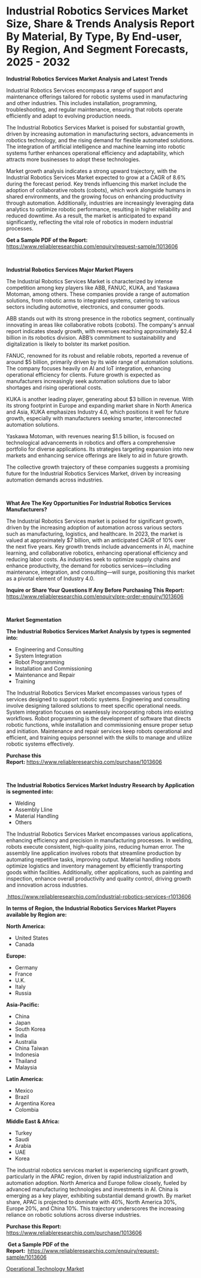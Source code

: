 <p><h1>Industrial Robotics Services Market Size, Share & Trends Analysis Report By Material, By Type, By End-user, By Region, And Segment Forecasts, 2025 - 2032</h1></p><p><strong>Industrial Robotics Services Market Analysis and Latest Trends</strong></p>
<p><p>Industrial Robotics Services encompass a range of support and maintenance offerings tailored for robotic systems used in manufacturing and other industries. This includes installation, programming, troubleshooting, and regular maintenance, ensuring that robots operate efficiently and adapt to evolving production needs.</p><p>The Industrial Robotics Services Market is poised for substantial growth, driven by increasing automation in manufacturing sectors, advancements in robotics technology, and the rising demand for flexible automated solutions. The integration of artificial intelligence and machine learning into robotic systems further enhances operational efficiency and adaptability, which attracts more businesses to adopt these technologies.</p><p>Market growth analysis indicates a strong upward trajectory, with the Industrial Robotics Services Market expected to grow at a CAGR of 8.6% during the forecast period. Key trends influencing this market include the adoption of collaborative robots (cobots), which work alongside humans in shared environments, and the growing focus on enhancing productivity through automation. Additionally, industries are increasingly leveraging data analytics to optimize robotic performance, resulting in higher reliability and reduced downtime. As a result, the market is anticipated to expand significantly, reflecting the vital role of robotics in modern industrial processes.</p></p>
<p><strong>Get a Sample PDF of the Report:&nbsp;</strong> <a href="https://www.reliableresearchiq.com/enquiry/request-sample/1013606?utm_campaign=2042&utm_medium=2&utm_source=Github&utm_content=ia&utm_term=06032025&utm_id=industrial-robotics-services">https://www.reliableresearchiq.com/enquiry/request-sample/1013606</a></p>
<p>&nbsp;</p>
<p><strong>Industrial Robotics Services Major Market Players</strong></p>
<p><p>The Industrial Robotics Services Market is characterized by intense competition among key players like ABB, FANUC, KUKA, and Yaskawa Motoman, among others. These companies provide a range of automation solutions, from robotic arms to integrated systems, catering to various sectors including automotive, electronics, and consumer goods.</p><p>ABB stands out with its strong presence in the robotics segment, continually innovating in areas like collaborative robots (cobots). The company's annual report indicates steady growth, with revenues reaching approximately $2.4 billion in its robotics division. ABB’s commitment to sustainability and digitalization is likely to bolster its market position.</p><p>FANUC, renowned for its robust and reliable robots, reported a revenue of around $5 billion, primarily driven by its wide range of automation solutions. The company focuses heavily on AI and IoT integration, enhancing operational efficiency for clients. Future growth is expected as manufacturers increasingly seek automation solutions due to labor shortages and rising operational costs.</p><p>KUKA is another leading player, generating about $3 billion in revenue. With its strong footprint in Europe and expanding market share in North America and Asia, KUKA emphasizes Industry 4.0, which positions it well for future growth, especially with manufacturers seeking smarter, interconnected automation solutions.</p><p>Yaskawa Motoman, with revenues nearing $1.5 billion, is focused on technological advancements in robotics and offers a comprehensive portfolio for diverse applications. Its strategies targeting expansion into new markets and enhancing service offerings are likely to aid in future growth.</p><p>The collective growth trajectory of these companies suggests a promising future for the Industrial Robotics Services Market, driven by increasing automation demands across industries.</p></p>
<p>&nbsp;</p>
<p><strong>What Are The Key Opportunities For Industrial Robotics Services Manufacturers?</strong></p>
<p><p>The Industrial Robotics Services market is poised for significant growth, driven by the increasing adoption of automation across various sectors such as manufacturing, logistics, and healthcare. In 2023, the market is valued at approximately $7 billion, with an anticipated CAGR of 10% over the next five years. Key growth trends include advancements in AI, machine learning, and collaborative robotics, enhancing operational efficiency and reducing labor costs. As industries seek to optimize supply chains and enhance productivity, the demand for robotics services—including maintenance, integration, and consulting—will surge, positioning this market as a pivotal element of Industry 4.0.</p></p>
<p><strong>Inquire or Share Your Questions If Any Before Purchasing This Report:</strong> <a href="https://www.reliableresearchiq.com/enquiry/pre-order-enquiry/1013606?utm_campaign=2042&utm_medium=2&utm_source=Github&utm_content=ia&utm_term=06032025&utm_id=industrial-robotics-services">https://www.reliableresearchiq.com/enquiry/pre-order-enquiry/1013606</a></p>
<p>&nbsp;</p>
<p><strong>Market Segmentation</strong></p>
<p><strong>The Industrial Robotics Services Market Analysis by types is segmented into:</strong></p>
<p><ul><li>Engineering and Consulting</li><li>System Integration</li><li>Robot Programming</li><li>Installation and Commissioning</li><li>Maintenance and Repair</li><li>Training</li></ul></p>
<p><p>The Industrial Robotics Services Market encompasses various types of services designed to support robotic systems. Engineering and consulting involve designing tailored solutions to meet specific operational needs. System integration focuses on seamlessly incorporating robots into existing workflows. Robot programming is the development of software that directs robotic functions, while installation and commissioning ensure proper setup and initiation. Maintenance and repair services keep robots operational and efficient, and training equips personnel with the skills to manage and utilize robotic systems effectively.</p></p>
<p><strong>Purchase this Report:&nbsp;</strong><a href="https://www.reliableresearchiq.com/purchase/1013606?utm_campaign=2042&utm_medium=2&utm_source=Github&utm_content=ia&utm_term=06032025&utm_id=industrial-robotics-services">https://www.reliableresearchiq.com/purchase/1013606</a></p>
<p>&nbsp;</p>
<p><strong>The Industrial Robotics Services Market Industry Research by Application is segmented into:</strong></p>
<p><ul><li>Welding</li><li>Assembly Lline</li><li>Material Handling</li><li>Others</li></ul></p>
<p><p>The Industrial Robotics Services Market encompasses various applications, enhancing efficiency and precision in manufacturing processes. In welding, robots execute consistent, high-quality joins, reducing human error. The assembly line application involves robots that streamline production by automating repetitive tasks, improving output. Material handling robots optimize logistics and inventory management by efficiently transporting goods within facilities. Additionally, other applications, such as painting and inspection, enhance overall productivity and quality control, driving growth and innovation across industries.</p></p>
<p><a href="https://www.reliableresearchiq.com/industrial-robotics-services-r1013606?utm_campaign=2042&utm_medium=2&utm_source=Github&utm_content=ia&utm_term=06032025&utm_id=industrial-robotics-services">&nbsp;https://www.reliableresearchiq.com/industrial-robotics-services-r1013606</a></p>
<p><strong>In terms of Region, the Industrial Robotics Services Market Players available by Region are:</strong></p>
<p>
    <p> <strong> North America: </strong>
        <ul>
            <li>United States</li>
            <li>Canada</li>
        </ul>
        </p> 
    <p> <strong> Europe: </strong>
        <ul>
            <li>Germany</li>
            <li>France</li>
            <li>U.K.</li>
            <li>Italy</li>
            <li>Russia</li>
        </ul>
        </p> 
    <p> <strong> Asia-Pacific: </strong>
        <ul>
            <li>China</li>
            <li>Japan</li>
            <li>South Korea</li>
            <li>India</li>
            <li>Australia</li>
            <li>China Taiwan</li>
            <li>Indonesia</li>
            <li>Thailand</li>
            <li>Malaysia</li>
        </ul>
        </p> 
    <p> <strong> Latin America: </strong>
        <ul>
            <li>Mexico</li>
            <li>Brazil</li>
            <li>Argentina Korea</li>
            <li>Colombia</li>
        </ul>
        </p> 
    <p> <strong> Middle East & Africa: </strong>
        <ul>
            <li>Turkey</li>
            <li>Saudi</li>
            <li>Arabia</li>
            <li>UAE</li>
            <li>Korea</li>
        </ul>
    </p>
    </p>
<p><p>The industrial robotics services market is experiencing significant growth, particularly in the APAC region, driven by rapid industrialization and automation adoption. North America and Europe follow closely, fueled by advanced manufacturing technologies and investments in AI. China is emerging as a key player, exhibiting substantial demand growth. By market share, APAC is projected to dominate with 40%, North America 30%, Europe 20%, and China 10%. This trajectory underscores the increasing reliance on robotic solutions across diverse industries.</p></p>
<p><strong>Purchase this Report: </strong><a href="https://www.reliableresearchiq.com/purchase/1013606?utm_campaign=2042&utm_medium=2&utm_source=Github&utm_content=ia&utm_term=06032025&utm_id=industrial-robotics-services">https://www.reliableresearchiq.com/purchase/1013606</a></p>
<p>&nbsp;<strong>Get a Sample PDF of the Report:&nbsp;&nbsp;</strong><a href="https://www.reliableresearchiq.com/enquiry/request-sample/1013606?utm_campaign=2042&utm_medium=2&utm_source=Github&utm_content=ia&utm_term=06032025&utm_id=industrial-robotics-services">https://www.reliableresearchiq.com/enquiry/request-sample/1013606</a></p>
<p><strong></strong></p>
<p><p><a href="https://github.com/willjis/Market-Research-Report-List-1/blob/main/operational-technology-market.md?utm_campaign=2042&utm_medium=2&utm_source=Github&utm_content=ia&utm_term=06032025&utm_id=industrial-robotics-services">Operational Technology Market</a></p></p>